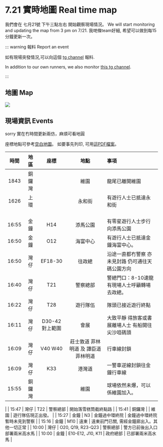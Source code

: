 # 7.21 實時地圖 Real time map

我們會在 七月21號 下午三點左右 開始觀察現場情況。  We will start monitoring and updating the map from 3 pm on 7/21.  我哋條team好細, 希望可以做到每15分鐘更新一次。

::: warning 報料 Report an event

如有現場突發情況,可以向這個 [tg channel](https://t.me/scottscout) 報料.  

In addition to our own runners, we also monitor [this tg channel](https://t.me/scottscout).

:::

## 地圖 Map

![](/now.jpg)

## 現場資訊 Events

<!-- <Foldable> -->

sorry 實在冇時間更新兩仿，麻煩可看地圓

座標地點可參考[空白地圖](/721-blank.jpg)。  如要事先列印, 可用[這PDF檔案](/721-blank.pdf)。

| 時間  |  地區  |      座標      |                 地點                 | 事項                                             |
|:-----:|:------:|:--------------:|:------------------------------------:|:-------------------------------------------------|
| 1843  | 銅鑼灣 |                |                 維園                 | 龍尾已離開維園                                   |
| 1626  |  上環  |                |                永和街                | 有遊行人士已抵達永和街                           |
|       |        |                |                                      |                                                  |
|       |        |                |                                      |                                                  |
|       |        |                |                                      |                                                  |
|       |        |                |                                      |                                                  |
| 16:55 |  金鐘  |      H14       |               添馬公園               | 有零星遊行人士步行向添馬公園                     |
| 16:50 |  金鐘  |      O12       |               海富中心               | 有遊行人士已抵達金鐘海富中心。                    |
| 16:50 |  灣仔  |    EF18-30     |                往政總                | 沿途一直都冇警察 亦未見封路 仍可通往天碼公園方向 |
| 16:40 |  灣仔  |      T21       |               警察總部               | 警總門口：8-10速龍 有現場人士呼籲轉場去政總。      |
| 16:22 |  灣仔  |      T28       |               遊行隊伍               | 隊頭已接近遊行終點                               |
| 16:11 |  灣仔  | D30-42對上範圍 |                 會展                 | 大致平靜 得旅客或書展離場人士 有船開往尖沙咀碼頭 |
| 16:09 |  灣仔  |    V40 W40     | 莊士敦道 菲林明道 及 譚臣道 菲林明道 | 行車線封鎖                                       |
| 16:09 |  灣仔  |      K33       |                港灣道                | 一警車逆線封鎖往金鐘行車線                       |
|  15:55     |   銅鑼灣     |                   |      維園          |        球場依然未爆，可以係維園加入。
 |
| 15:47 |  灣仔  |        T22        |    警察總部    | 開始落雪榚筒截終點路                      |
| 15:41 | 銅鑼灣 |                   |      維園      | 遊行隊伍現正出發。                         |
| 15:27 |  金鐘  |        N3         | 金鐘過中環終院 | 金鐘過中環終院暫時未見到警察              |
| 15:16 |  金鐘  |        M10        |      遠東      | 遠東前門已關, 需經金鐘廊出入。其他一切正常 |
| 10:00 |  灣仔  | O20, Q19, R23-Q23 |    警察總部    | 警方已前後出入口部署兩米高水馬            |
| 10:00 |  金鐘  | E10-E12, J10, K11 |    政府總部    | 已部署兩米高水馬                          |



<!-- |  |  |     |   | | -->